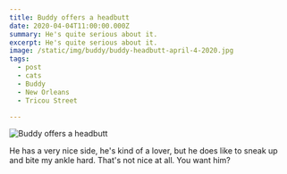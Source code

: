 ```yaml
---
title: Buddy offers a headbutt
date: 2020-04-04T11:00:00.000Z
summary: He's quite serious about it.
excerpt: He's quite serious about it.
image: /static/img/buddy/buddy-headbutt-april-4-2020.jpg
tags:
  - post
  - cats
  - Buddy
  - New Orleans
  - Tricou Street

---
```


![Buddy offers a headbutt](/static/img/buddy/buddy-headbutt-april-4-2020.jpg "Buddy offers a headbutt")

He has a very nice side, he's kind of a lover, but he does like to sneak up and bite my ankle hard. That's not nice at all. You want him?